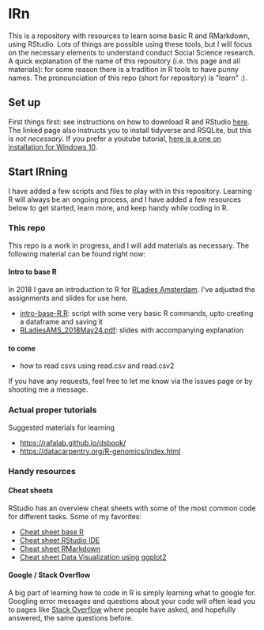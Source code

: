 # lRn
This is a repository with resources to learn some basic R and RMarkdown, using RStudio. Lots of things are possible using these tools, but I will focus on the necessary elements to understand conduct Social Science research. A quick explanation of the name of this repository (i.e. this page and all materials): for some reason there is a tradition in R tools to have punny names. The pronounciation of this repo (short for repository) is "learn" :).

## Set up
First things first: see instructions on how to download R and RStudio [here](https://datacarpentry.org/R-genomics/index.html#setup_instructions). The linked page also instructs you to install tidyverse and RSQLite, but this is *not necessary*. If you prefer a youtube tutorial, [here is a one on installation for Windows 10](https://www.youtube.com/watch?v=NZxSA80lF1I).

## Start lRning
I have added a few scripts and files to play with in this repository. Learning R will always be an ongoing process, and I have added a few resources below to get started, learn more, and keep handy while coding in R.

### This repo
This repo is a work in progress, and I will add materials as necessary. The following material can be found right now:

#### Intro to base R
In 2018 I gave an introduction to R for [RLadies Amsterdam](https://github.com/rladiesamsterdam/2018_May_IntrotoR). I've adjusted the assignments and slides for use here.
- [intro-base-R.R](https://github.com/ilsePit/lRn/blob/main/intro-base-R.R): script with some very basic R commands, upto creating a dataframe and saving it
- [RLadiesAMS_2018May24.pdf](https://github.com/ilsePit/lRn/blob/main/RLadiesAMS_2018May24.pdf): slides with accompanying explanation

#### to come
- how to read csvs using read.csv and read.csv2

If you have any requests, feel free to let me know via the issues page or by shooting me a message.

### Actual proper tutorials
Suggested materials for learning
- https://rafalab.github.io/dsbook/
- https://datacarpentry.org/R-genomics/index.html

### Handy resources

#### Cheat sheets
RStudio has an overview cheat sheets with some of the most common code for different tasks. Some of my favorites:
- [Cheat sheet base R](https://raw.githubusercontent.com/rstudio/cheatsheets/master/base-r.pdf)
- [Cheat sheet RStudio IDE](https://raw.githubusercontent.com/rstudio/cheatsheets/master/rstudio-ide.pdf)
- [Cheat sheet RMarkdown](https://raw.githubusercontent.com/rstudio/cheatsheets/master/rmarkdown-2.0.pdf)
- [Cheat sheet Data Visualization using ggplot2](https://raw.githubusercontent.com/rstudio/cheatsheets/master/data-visualization-2.1.pdf)

#### Google / Stack Overflow
A big part of learning how to code in R is simply learning what to google for. Googling error messages and questions about your code will often lead you to pages like [Stack Overflow](https://stackoverflow.com/) where people have asked, and hopefully answered, the same questions before.
